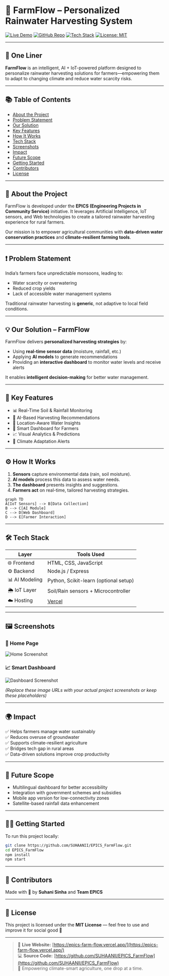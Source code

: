 
# 🌾 FarmFlow – Personalized Rainwater Harvesting System

[![Live Demo](https://img.shields.io/badge/🌐%20Live-Demo-success)](https://epics-farm-flow.vercel.app/)
[![GitHub Repo](https://img.shields.io/badge/Code-GitHub-blue?logo=github)](https://github.com/SUHAANII/EPICS_FarmFlow)
[![Tech Stack](https://img.shields.io/badge/Tech-AI%2C%20IoT%2C%20Web-blueviolet)](#)
[![License: MIT](https://img.shields.io/badge/License-MIT-green.svg)](#)

---

## 📌 One Liner
**FarmFlow** is an intelligent, AI + IoT-powered platform designed to personalize rainwater harvesting solutions for farmers—empowering them to adapt to changing climate and reduce water scarcity risks.

---

## 📚 Table of Contents
- [About the Project](#about-the-project)
- [Problem Statement](#problem-statement)
- [Our Solution](#our-solution)
- [Key Features](#key-features)
- [How It Works](#how-it-works)
- [Tech Stack](#tech-stack)
- [Screenshots](#screenshots)
- [Impact](#impact)
- [Future Scope](#future-scope)
- [Getting Started](#getting-started)
- [Contributors](#contributors)
- [License](#license)

---

## 📖 About the Project
FarmFlow is developed under the **EPICS (Engineering Projects in Community Service)** initiative. It leverages Artificial Intelligence, IoT sensors, and Web technologies to create a tailored rainwater harvesting experience for rural farmers.

Our mission is to empower agricultural communities with **data-driven water conservation practices** and **climate-resilient farming tools**.

---

## ❗ Problem Statement
India’s farmers face unpredictable monsoons, leading to:
- Water scarcity or overwatering
- Reduced crop yields
- Lack of accessible water management systems

Traditional rainwater harvesting is **generic**, not adaptive to local field conditions.

---

## 💡 Our Solution – FarmFlow
FarmFlow delivers **personalized harvesting strategies** by:
- Using **real-time sensor data** (moisture, rainfall, etc.)
- Applying **AI models** to generate recommendations
- Providing an **interactive dashboard** to monitor water levels and receive alerts

It enables **intelligent decision-making** for better water management.

---

## 🌟 Key Features
- 📊 Real-Time Soil & Rainfall Monitoring  
- 🤖 AI-Based Harvesting Recommendations  
- 📍 Location-Aware Water Insights  
- 🧠 Smart Dashboard for Farmers  
- 📈 Visual Analytics & Predictions  
- 🌱 Climate Adaptation Alerts

---

## ⚙️ How It Works
1. **Sensors** capture environmental data (rain, soil moisture).
2. **AI models** process this data to assess water needs.
3. **The dashboard** presents insights and suggestions.
4. **Farmers act** on real-time, tailored harvesting strategies.

```mermaid
graph TD
A[IoT Sensors] --> B[Data Collection]
B --> C[AI Module]
C --> D[Web Dashboard]
D --> E[Farmer Interaction]
```

---

## 🛠️ Tech Stack
| Layer            | Tools Used                             |
|------------------|-----------------------------------------|
| 🌐 Frontend      | HTML, CSS, JavaScript                   |
| ⚙ Backend        | Node.js / Express                       |
| 📊 AI Modeling   | Python, Scikit-learn (optional setup)   |
| 🌦 IoT Layer     | Soil/Rain sensors + Microcontroller     |
| ☁️ Hosting       | [Vercel](https://vercel.com/)           |

---

## 🖼 Screenshots

### 📍 Home Page
![Home Screenshot](https://epics-farm-flow.vercel.app/assets/home.png)

### 📈 Smart Dashboard
![Dashboard Screenshot](https://epics-farm-flow.vercel.app/assets/dashboard.png)

*(Replace these image URLs with your actual project screenshots or keep these placeholders)*

---

## 🌍 Impact
✅ Helps farmers manage water sustainably  
✅ Reduces overuse of groundwater  
✅ Supports climate-resilient agriculture  
✅ Bridges tech gap in rural areas  
✅ Data-driven solutions improve crop productivity

---

## 🚀 Future Scope
- Multilingual dashboard for better accessibility  
- Integration with government schemes and subsidies  
- Mobile app version for low-connectivity zones  
- Satellite-based rainfall data enhancement  

---

## 🧑‍💻 Getting Started

To run this project locally:

```bash
git clone https://github.com/SUHAANII/EPICS_FarmFlow.git
cd EPICS_FarmFlow
npm install
npm start
```

---

## 👥 Contributors
Made with 💚 by **Suhani Sinha** and **Team EPICS**

---

## 📝 License
This project is licensed under the **MIT License** — feel free to use and improve it for social good 🌱

---

> 🔗 **Live Website:** [https://epics-farm-flow.vercel.app/](https://epics-farm-flow.vercel.app/)  
> 💻 **Source Code:** [https://github.com/SUHAANII/EPICS_FarmFlow](https://github.com/SUHAANII/EPICS_FarmFlow)  
> 🌱 Empowering climate-smart agriculture, one drop at a time.
